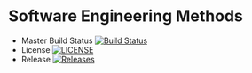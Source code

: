# Software Engineering Methods
- Master Build Status [![Build Status](https://travis-ci.org/ArranSmedley/sem.svg?branch=master)](https://travis-ci.org/ArranSmedley/sem)
- License [![LICENSE](https://img.shields.io/github/license/ArranSmedley/sem.svg?style=flat-square)](https://github.com/ArranSmedley/sem/blob/master/LICENSE)
- Release [![Releases](https://img.shields.io/github/release/ArranSmedley/sem/all.svg?style=flat-square)](https://github.com/ArranSmedley/sem/releases)
